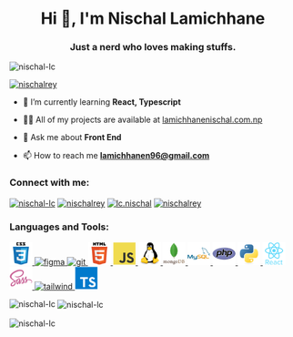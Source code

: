 <h1 align="center">Hi 👋, I'm Nischal Lamichhane</h1>
<h3 align="center">Just a nerd who loves making stuffs.</h3>

<p align="left"> <img src="https://komarev.com/ghpvc/?username=nischal-lc&label=Profile%20views&color=838b91&style=flat" alt="nischal-lc" /> </p>

<p align="left"> <a href="https://twitter.com/nischalrey" target="blank"><img src="https://img.shields.io/twitter/follow/nischalrey?logo=twitter&style=for-the-badge" alt="nischalrey" /></a> </p>

- 🌱 I’m currently learning **React, Typescript**

- 👨‍💻 All of my projects are available at [lamichhanenischal.com.np](https://www.lamichhanenischal.com.np)

- 💬 Ask me about **Front End**

- 📫 How to reach me **lamichhanen96@gmail.com**

<h3 align="left">Connect with me:</h3>
<p align="left">
<a href="https://codepen.io/nischal-lc" target="blank"><img align="center" src="https://raw.githubusercontent.com/rahuldkjain/github-profile-readme-generator/master/src/images/icons/Social/codepen.svg" alt="nischal-lc" height="30" width="40" /></a>
<a href="https://twitter.com/nischalrey" target="blank"><img align="center" src="https://raw.githubusercontent.com/rahuldkjain/github-profile-readme-generator/master/src/images/icons/Social/twitter.svg" alt="nischalrey" height="30" width="40" /></a>
<a href="https://fb.com/lc.nischal" target="blank"><img align="center" src="https://raw.githubusercontent.com/rahuldkjain/github-profile-readme-generator/master/src/images/icons/Social/facebook.svg" alt="lc.nischal" height="30" width="40" /></a>
<a href="https://instagram.com/nischalrey" target="blank"><img align="center" src="https://raw.githubusercontent.com/rahuldkjain/github-profile-readme-generator/master/src/images/icons/Social/instagram.svg" alt="nischalrey" height="30" width="40" /></a>
</p>

<h3 align="left">Languages and Tools:</h3>
<p align="left"> <a href="https://www.w3schools.com/css/" target="_blank" rel="noreferrer"> <img src="https://raw.githubusercontent.com/devicons/devicon/master/icons/css3/css3-original-wordmark.svg" alt="css3" width="40" height="40"/> </a> <a href="https://www.figma.com/" target="_blank" rel="noreferrer"> <img src="https://www.vectorlogo.zone/logos/figma/figma-icon.svg" alt="figma" width="40" height="40"/> </a> <a href="https://git-scm.com/" target="_blank" rel="noreferrer"> <img src="https://www.vectorlogo.zone/logos/git-scm/git-scm-icon.svg" alt="git" width="40" height="40"/> </a> <a href="https://www.w3.org/html/" target="_blank" rel="noreferrer"> <img src="https://raw.githubusercontent.com/devicons/devicon/master/icons/html5/html5-original-wordmark.svg" alt="html5" width="40" height="40"/> </a> <a href="https://developer.mozilla.org/en-US/docs/Web/JavaScript" target="_blank" rel="noreferrer"> <img src="https://raw.githubusercontent.com/devicons/devicon/master/icons/javascript/javascript-original.svg" alt="javascript" width="40" height="40"/> </a> <a href="https://www.linux.org/" target="_blank" rel="noreferrer"> <img src="https://raw.githubusercontent.com/devicons/devicon/master/icons/linux/linux-original.svg" alt="linux" width="40" height="40"/> </a> <a href="https://www.mongodb.com/" target="_blank" rel="noreferrer"> <img src="https://raw.githubusercontent.com/devicons/devicon/master/icons/mongodb/mongodb-original-wordmark.svg" alt="mongodb" width="40" height="40"/> </a> <a href="https://www.mysql.com/" target="_blank" rel="noreferrer"> <img src="https://raw.githubusercontent.com/devicons/devicon/master/icons/mysql/mysql-original-wordmark.svg" alt="mysql" width="40" height="40"/> </a> <a href="https://www.php.net" target="_blank" rel="noreferrer"> <img src="https://raw.githubusercontent.com/devicons/devicon/master/icons/php/php-original.svg" alt="php" width="40" height="40"/> </a> <a href="https://www.python.org" target="_blank" rel="noreferrer"> <img src="https://raw.githubusercontent.com/devicons/devicon/master/icons/python/python-original.svg" alt="python" width="40" height="40"/> </a> <a href="https://reactjs.org/" target="_blank" rel="noreferrer"> <img src="https://raw.githubusercontent.com/devicons/devicon/master/icons/react/react-original-wordmark.svg" alt="react" width="40" height="40"/> </a> <a href="https://sass-lang.com" target="_blank" rel="noreferrer"> <img src="https://raw.githubusercontent.com/devicons/devicon/master/icons/sass/sass-original.svg" alt="sass" width="40" height="40"/> </a> <a href="https://tailwindcss.com/" target="_blank" rel="noreferrer"> <img src="https://www.vectorlogo.zone/logos/tailwindcss/tailwindcss-icon.svg" alt="tailwind" width="40" height="40"/> </a> <a href="https://www.typescriptlang.org/" target="_blank" rel="noreferrer"> <img src="https://raw.githubusercontent.com/devicons/devicon/master/icons/typescript/typescript-original.svg" alt="typescript" width="40" height="40"/> </a> </p>

<p><img align="left" src="https://github-readme-stats.vercel.app/api/top-langs?username=nischal-lc&show_icons=true&locale=en&layout=compact" alt="nischal-lc" /></p>

<p>&nbsp;<img align="center" src="https://github-readme-stats.vercel.app/api?username=nischal-lc&show_icons=true&locale=en" alt="nischal-lc" /></p>

<p><img align="center" src="https://github-readme-streak-stats.herokuapp.com/?user=nischal-lc&" alt="nischal-lc" /></p>
